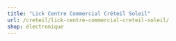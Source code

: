 ```yaml
---
title: "Lick Centre Commercial Créteil Soleil"
url: /creteil/lick-centre-commercial-creteil-soleil/
shop: électronique
---
```

